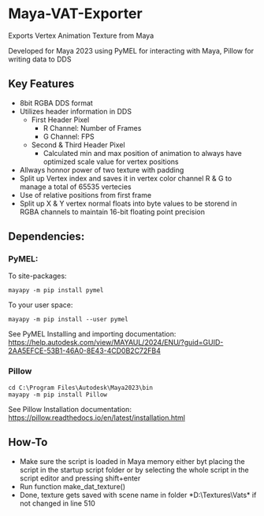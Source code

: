 # Maya-VAT-Exporter
Exports Vertex Animation Texture from Maya

Developed for Maya 2023 using PyMEL for interacting with Maya, Pillow for writing data to DDS


## Key Features 
* 8bit RGBA DDS format
* Utilizes header information in DDS
  - First Header Pixel
    - R Channel: Number of Frames
    - G Channel: FPS
  - Second & Third Header Pixel
    - Calculated min and max position of animation to always have optimized scale value for vertex positions
* Allways honnor power of two texture with padding
* Split up Vertex index and saves it in vertex color channel R & G to manage a total of 65535 vertecies
* Use of relative positions from first frame
* Split up X & Y vertex normal floats into byte values to be storend in RGBA channels to maintain 16-bit floating point precision


## Dependencies:


  ### PyMEL:

  To site-packages:	
  
    mayapy -m pip install pymel
  To your user space:	
  
    mayapy -m pip install --user pymel
  
  See PyMEL Installing and importing documentation: https://help.autodesk.com/view/MAYAUL/2024/ENU/?guid=GUID-2AA5EFCE-53B1-46A0-8E43-4CD0B2C72FB4



  ### Pillow

    cd C:\Program Files\Autodesk\Maya2023\bin
    mayapy -m pip install Pillow
  See Pillow Installation documentation: https://pillow.readthedocs.io/en/latest/installation.html


  
## How-To
* Make sure the script is loaded in Maya memory either byt placing the script in the startup script folder or by selecting the whole script in the script editor and pressing shift+enter
* Run function make_dat_texture()
* Done, texture gets saved with scene name in folder *D:\Textures\Vats\* if not changed in line 510
